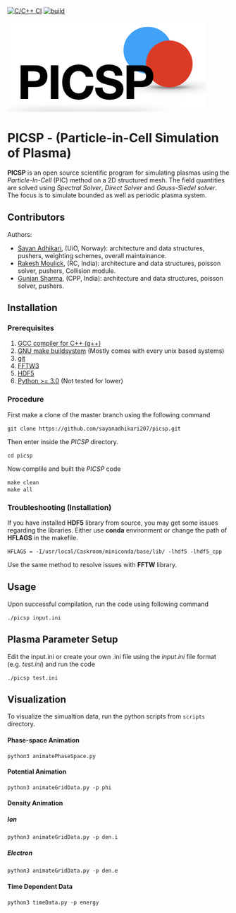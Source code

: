 [![C/C++ CI](https://github.com/sayanadhikari/picsp/actions/workflows/c-cpp.yml/badge.svg)](https://github.com/sayanadhikari/picsp/actions/workflows/c-cpp.yml)
[![build](https://github.com/sayanadhikari/picsp/actions/workflows/make.yml/badge.svg)](https://github.com/sayanadhikari/picsp/actions/workflows/make.yml)

![PICSP Logo](/images/logo.png)

# PICSP - (Particle-in-Cell Simulation of Plasma)

**PICSP** is an open source scientific program for simulating plasmas using the *Particle-In-Cell* (PIC) method on a 2D structured mesh. The field quantities are solved using *Spectral Solver*, *Direct Solver* and *Gauss-Siedel solver*. The focus is to simulate bounded as well as periodic plasma system.


## Contributors

Authors:

- [Sayan Adhikari](https://github.com/sayanadhikari), (UiO, Norway): architecture and data structures, pushers, weighting schemes, overall maintainance.
- [Rakesh Moulick](https://github.com/rakeshmoulick), (RC, India): architecture and data structures, poisson solver, pushers, Collision module.
- [Gunjan Sharma](https://github.com/gunjansharma1019), (CPP, India): architecture and data structures, poisson solver, pushers.


## Installation

### Prerequisites
1. [GCC compiler for C++ (g++)](https://gcc.gnu.org/)
2. [GNU make buildsystem](https://www.gnu.org/software/automake/) (Mostly comes with every unix based systems)
3. [git](https://git-scm.com/)
4. [FFTW3](http://www.fftw.org/download.html)
5. [HDF5](https://www.hdfgroup.org/solutions/hdf5/)
5. [Python >= 3.0](https://www.python.org/downloads/) (Not tested for lower)

### Procedure
First make a clone of the master branch using the following command
```shell
git clone https://github.com/sayanadhikari207/picsp.git
```
Then enter inside the *PICSP* directory.
```shell
cd picsp
```
Now complile and built the *PICSP* code
```shell
make clean
make all
```
### Troubleshooting (Installation)
If you have installed **HDF5** library from source, you may get some issues regarding the libraries. Either use **conda** environment or change the path of **HFLAGS** in the makefile.
```shell
HFLAGS = -I/usr/local/Caskroom/miniconda/base/lib/ -lhdf5 -lhdf5_cpp
```

Use the same method to resolve issues with **FFTW** library.
## Usage

Upon successful compilation, run the code using following command
```shell
./picsp input.ini
```
## Plasma Parameter Setup

Edit the input.ini or create your own .ini file using the *input.ini* file format (e.g. *test.ini*) and run the code
```shell
./picsp test.ini
```
## Visualization
To visualize the simualtion data, run the python scripts from `scripts` directory.
#### Phase-space Animation
```shell
python3 animatePhaseSpace.py 
```
#### Potential Animation
```shell
python3 animateGridData.py -p phi
```
#### Density Animation
##### Ion
```shell
python3 animateGridData.py -p den.i
```
##### Electron
```shell
python3 animateGridData.py -p den.e
```
#### Time Dependent Data
```shell
python3 timeData.py -p energy
```
